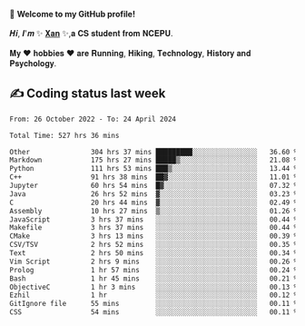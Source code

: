🎉 **Welcome to my GitHub profile!**</br></br>
𝑯𝒊, 𝑰'𝒎 ✨ [𝐗𝐚𝐧](https://xancoding.cn/) ✨,𝐚 𝐂𝐒 𝐬𝐭𝐮𝐝𝐞𝐧𝐭 𝐟𝐫𝐨𝐦 𝐍𝐂𝐄𝐏𝐔.</br></br>
𝐌𝐲 ❤ 𝐡𝐨𝐛𝐛𝐢𝐞𝐬 ❤ 𝐚𝐫𝐞 𝐑𝐮𝐧𝐧𝐢𝐧𝐠, 𝐇𝐢𝐤𝐢𝐧𝐠, 𝐓𝐞𝐜𝐡𝐧𝐨𝐥𝐨𝐠𝐲, 𝐇𝐢𝐬𝐭𝐨𝐫𝐲 𝐚𝐧𝐝 𝐏𝐬𝐲𝐜𝐡𝐨𝐥𝐨𝐠𝐲.

## ✍️ Coding status last week
<!--START_SECTION:waka-->

```txt
From: 26 October 2022 - To: 24 April 2024

Total Time: 527 hrs 36 mins

Other               304 hrs 37 mins █████████░░░░░░░░░░░░░░░░   36.60 %
Markdown            175 hrs 27 mins █████▒░░░░░░░░░░░░░░░░░░░   21.08 %
Python              111 hrs 53 mins ███▒░░░░░░░░░░░░░░░░░░░░░   13.44 %
C++                 91 hrs 38 mins  ██▓░░░░░░░░░░░░░░░░░░░░░░   11.01 %
Jupyter             60 hrs 54 mins  █▓░░░░░░░░░░░░░░░░░░░░░░░   07.32 %
Java                26 hrs 52 mins  ▓░░░░░░░░░░░░░░░░░░░░░░░░   03.23 %
C                   20 hrs 44 mins  ▓░░░░░░░░░░░░░░░░░░░░░░░░   02.49 %
Assembly            10 hrs 27 mins  ▒░░░░░░░░░░░░░░░░░░░░░░░░   01.26 %
JavaScript          3 hrs 37 mins   ░░░░░░░░░░░░░░░░░░░░░░░░░   00.44 %
Makefile            3 hrs 37 mins   ░░░░░░░░░░░░░░░░░░░░░░░░░   00.44 %
CMake               3 hrs 13 mins   ░░░░░░░░░░░░░░░░░░░░░░░░░   00.39 %
CSV/TSV             2 hrs 52 mins   ░░░░░░░░░░░░░░░░░░░░░░░░░   00.35 %
Text                2 hrs 50 mins   ░░░░░░░░░░░░░░░░░░░░░░░░░   00.34 %
Vim Script          2 hrs 9 mins    ░░░░░░░░░░░░░░░░░░░░░░░░░   00.26 %
Prolog              1 hr 57 mins    ░░░░░░░░░░░░░░░░░░░░░░░░░   00.24 %
Bash                1 hr 45 mins    ░░░░░░░░░░░░░░░░░░░░░░░░░   00.21 %
ObjectiveC          1 hr 3 mins     ░░░░░░░░░░░░░░░░░░░░░░░░░   00.13 %
Ezhil               1 hr            ░░░░░░░░░░░░░░░░░░░░░░░░░   00.12 %
GitIgnore file      55 mins         ░░░░░░░░░░░░░░░░░░░░░░░░░   00.11 %
CSS                 54 mins         ░░░░░░░░░░░░░░░░░░░░░░░░░   00.11 %
```

<!--END_SECTION:waka-->


<!-- ## 📈 My GitHub Stats
<p align="center">
    <img height="137px" src="https://github-readme-stats.vercel.app/api?username=Xancoding&hide_title=true&hide_border=true&show_icons=trueline_height=21&text_color=000&icon_color=000&bg_color=0,ea6161,ffc64d,fffc4d,52fa5a&theme=graywhite" /> 
    <img src="https://github-readme-stats.vercel.app/api/top-langs/?username=Xancoding&hide_title=true&hide_border=true&layout=compact&langs_count=6&text_color=000&icon_color=fff&bg_color=0,52fa5a,4dfcff,c64dff&theme=graywhite" /> 
</p> -->

<!-- ## 🔥 My GitHub activities of last 31 days.
<div align="center"> <img src="https://activity-graph.herokuapp.com/graph?username=XanCoding&theme=xcode" /> </div> -->

<!-- <p align="center"> 
  Visitor count<br/>
  <img src="https://profile-counter.glitch.me/xancoding/count.svg" />
</p> -->
